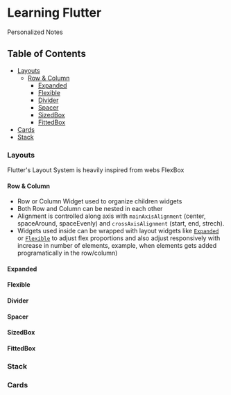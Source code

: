 # Learning Flutter
Personalized Notes

## Table of Contents
- [Layouts](#layouts)
	- [Row & Column](#row--column)
		- [Expanded](#Expanded)
		- [Flexible](#Flexible)
		- [Divider](#Divider)
		- [Spacer](#Spacer)
		- [SizedBox](#SizedBox)
		- [FittedBox](#FittedBox)
- [Cards](#cards)
- [Stack](#stack)

### Layouts
Flutter's Layout System is heavily inspired from webs FlexBox

#### Row & Column
- Row or Column Widget used to organize children widgets
- Both Row and Column can be nested in each other
- Alignment is controlled along axis with `mainAxisAlignment` (center, spaceAround, spaceEvenly) and `crossAxisAlignment` (start, end, strech). 
- Widgets used inside can be wrapped with layout widgets like [`Expanded`](#Expanded) or [`Flexible`](#Flexible) to adjust flex proportions and also adjust responsively with increase in number of elements, example, when elements gets added programatically in the row/column)

#### Expanded

#### Flexible

#### Divider

#### Spacer

#### SizedBox

#### FittedBox

### Stack

### Cards